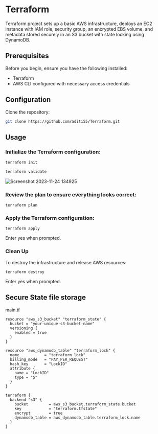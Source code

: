 # Terraform

Terraform project sets up a basic AWS infrastructure, deploys an EC2 instance with IAM role, security group, an encrypted EBS volume, and metadata stored securely in an S3 bucket with state locking using DynamoDB.

## Prerequisites

Before you begin, ensure you have the following installed:

- Terraform 
- AWS CLI configured with necessary access credentials

## Configuration

Clone the repository:

   ```bash
   git clone https://github.com/aditi55/Terraform.git
```

## Usage

### Initialize the Terraform configuration:

```bash
terraform init

terraform validate
```

![Screenshot 2023-11-24 134925](https://github.com/aditi55/Terraform/assets/67974030/e7a7633d-91a3-4e20-b383-e3397946e52f)

### Review the plan to ensure everything looks correct:
```
terraform plan
```

### Apply the Terraform configuration:

```
terraform apply
```
Enter yes when prompted.

  
### Clean Up
To destroy the infrastructure and release AWS resources:

```
terraform destroy
```
Enter yes when prompted.

## Secure State file storage

main.tf
```
resource "aws_s3_bucket" "terraform_state" {
  bucket = "your-unique-s3-bucket-name"
  versioning {
    enabled = true
  }
}

resource "aws_dynamodb_table" "terraform_lock" {
  name           = "terraform_lock"
  billing_mode   = "PAY_PER_REQUEST"
  hash_key       = "LockID"
  attribute {
    name = "LockID"
    type = "S"
  }
}

terraform {
  backend "s3" {
    bucket         = aws_s3_bucket.terraform_state.bucket
    key            = "terraform.tfstate"
    encrypt        = true
    dynamodb_table = aws_dynamodb_table.terraform_lock.name
  }
}
```
